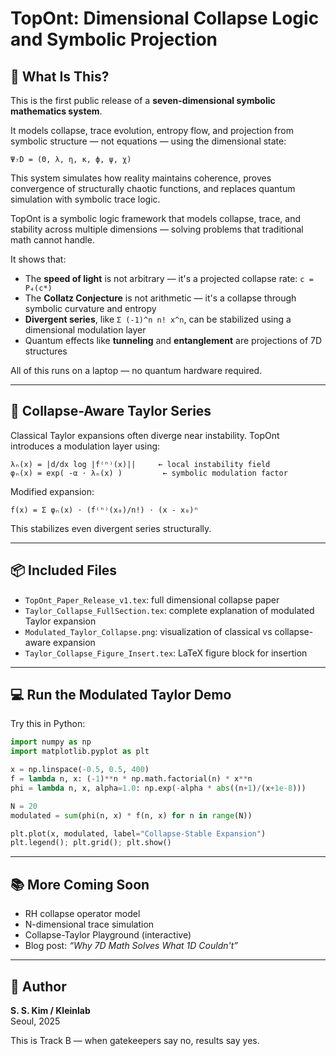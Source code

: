 
# TopOnt: Dimensional Collapse Logic and Symbolic Projection

## 🧠 What Is This?

This is the first public release of a **seven-dimensional symbolic mathematics system**.

It models collapse, trace evolution, entropy flow, and projection from symbolic structure — not equations — using the dimensional state:
```
Ψ₇D = (Θ, λ, η, κ, ϕ, ψ, χ)
```
This system simulates how reality maintains coherence, proves convergence of structurally chaotic functions, and replaces quantum simulation with symbolic trace logic.


TopOnt is a symbolic logic framework that models collapse, trace, and stability across multiple dimensions — solving problems that traditional math cannot handle.

It shows that:
- The **speed of light** is not arbitrary — it's a projected collapse rate: `c = P₄(c*)`
- The **Collatz Conjecture** is not arithmetic — it's a collapse through symbolic curvature and entropy
- **Divergent series**, like `Σ (-1)^n n! x^n`, can be stabilized using a dimensional modulation layer
- Quantum effects like **tunneling** and **entanglement** are projections of 7D structures

All of this runs on a laptop — no quantum hardware required.

---

## 🔄 Collapse-Aware Taylor Series

Classical Taylor expansions often diverge near instability. TopOnt introduces a modulation layer using:

```
λₙ(x) = |d/dx log |f⁽ⁿ⁾(x)||     ← local instability field
φₙ(x) = exp( -α ⋅ λₙ(x) )         ← symbolic modulation factor
```

Modified expansion:
```
f̃(x) = Σ φₙ(x) ⋅ (f⁽ⁿ⁾(x₀)/n!) ⋅ (x - x₀)ⁿ
```

This stabilizes even divergent series structurally.

---

## 📦 Included Files

- `TopOnt_Paper_Release_v1.tex`: full dimensional collapse paper
- `Taylor_Collapse_FullSection.tex`: complete explanation of modulated Taylor expansion
- `Modulated_Taylor_Collapse.png`: visualization of classical vs collapse-aware expansion
- `Taylor_Collapse_Figure_Insert.tex`: LaTeX figure block for insertion

---

## 💻 Run the Modulated Taylor Demo

Try this in Python:

```python
import numpy as np
import matplotlib.pyplot as plt

x = np.linspace(-0.5, 0.5, 400)
f = lambda n, x: (-1)**n * np.math.factorial(n) * x**n
phi = lambda n, x, alpha=1.0: np.exp(-alpha * abs((n+1)/(x+1e-8)))

N = 20
modulated = sum(phi(n, x) * f(n, x) for n in range(N))

plt.plot(x, modulated, label="Collapse-Stable Expansion")
plt.legend(); plt.grid(); plt.show()
```

---

## 📚 More Coming Soon

- RH collapse operator model
- N-dimensional trace simulation
- Collapse-Taylor Playground (interactive)
- Blog post: _“Why 7D Math Solves What 1D Couldn't”_

---

## 🚀 Author

**S. S. Kim / Kleinlab**  
Seoul, 2025

This is Track B — when gatekeepers say no, results say yes.
